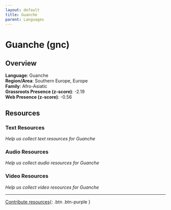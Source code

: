 ```yaml
---
layout: default
title: Guanche
parent: Languages
---
```


# Guanche (gnc)

## Overview

**Language**: Guanche  
**Region/Area**: Southern Europe, Europe  
**Family**: Afro-Asiatic  
**Grassroots Presence (z-score)**: -2.19  
**Web Presence (z-score)**: -0.56  

## Resources

### Text Resources
*Help us collect text resources for Guanche*

### Audio Resources
*Help us collect audio resources for Guanche*

### Video Resources
*Help us collect video resources for Guanche*

---

[Contribute resources](https://forms.office.com/e/1SfLJx3u1r){: .btn .btn-purple }
